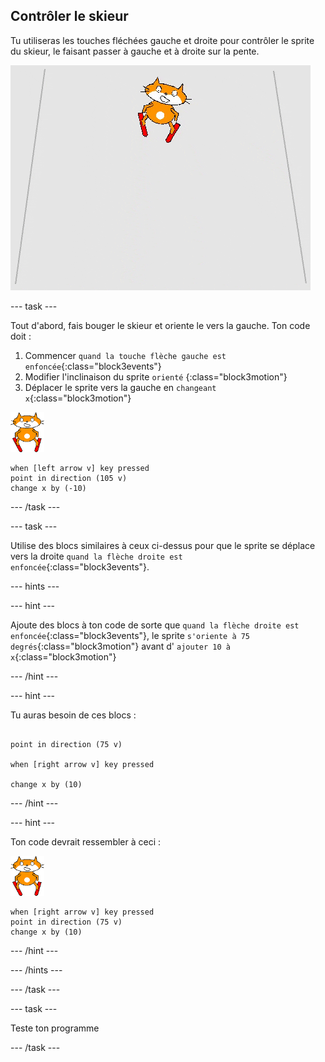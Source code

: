 ## Contrôler le skieur

Tu utiliseras les touches fléchées gauche et droite pour contrôler le sprite du skieur, le faisant passer à gauche et à droite sur la pente.

![skieur en mouvement](images/skier_moving.gif)

--- task ---

Tout d'abord, fais bouger le skieur et oriente le vers la gauche. Ton code doit :

1. Commencer `quand la touche flèche gauche est enfoncée`{:class="block3events"}
1. Modifier l'inclinaison du sprite `orienté` {:class="block3motion"}
1. Déplacer le sprite vers la gauche en `changeant x`{:class="block3motion"}

![sprite skieur](images/skier_sprite_small.png)

```blocks3
when [left arrow v] key pressed
point in direction (105 v)
change x by (-10)
```

--- /task ---

--- task ---

Utilise des blocs similaires à ceux ci-dessus pour que le sprite se déplace vers la droite `quand la flèche droite est enfoncée`{:class="block3events"}.

--- hints ---

--- hint ---

Ajoute des blocs à ton code de sorte que `quand la flèche droite est enfoncée`{:class="block3events"}, le sprite `s'oriente à 75 degrés`{:class="block3motion"} avant d' `ajouter 10 à x`{:class="block3motion"}

--- /hint ---

--- hint ---

Tu auras besoin de ces blocs :

```blocks3

point in direction (75 v)

when [right arrow v] key pressed

change x by (10)
```

--- /hint ---

--- hint ---

Ton code devrait ressembler à ceci :

![sprite skieur](images/skier_sprite_small.png)

```blocks3
when [right arrow v] key pressed
point in direction (75 v)
change x by (10)
```

--- /hint ---

--- /hints ---

--- /task ---

--- task ---

Teste ton programme

--- /task ---